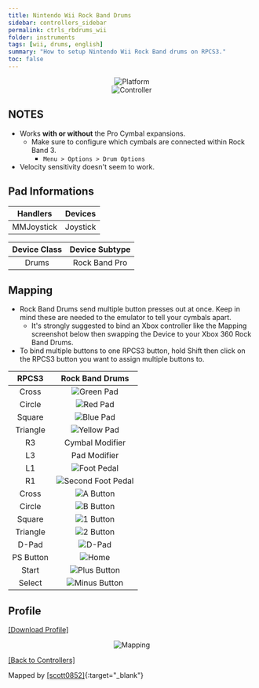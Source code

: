 ```yaml
---
title: Nintendo Wii Rock Band Drums
sidebar: controllers_sidebar
permalink: ctrls_rbdrums_wii
folder: instruments
tags: [wii, drums, english]
summary: "How to setup Nintendo Wii Rock Band drums on RPCS3."
toc: false
---
```


<div align="center"> <img src="https://carlmylo.github.io/rb3-pc/images/instruments/plat/wii.png" alt="Platform" title="Platform"></div>

<div align="center"> <img src="https://carlmylo.github.io/rb3-pc/images/instruments/cont/wiirbdrmscontroller.png" alt="Controller" title="Controller"></div>

## NOTES

* Works **with or without** the Pro Cymbal expansions.
	* Make sure to configure which cymbals are connected within Rock Band 3.
		* `Menu > Options > Drum Options`
* Velocity sensitivity doesn't seem to work.

## Pad Informations

| Handlers | Devices |
|:------------------:|:---------------------:|
| MMJoystick | Joystick |

| Device Class | Device Subtype |
|:------------------:|:---------------------:|
| Drums | Rock Band Pro |

## Mapping

* Rock Band Drums send multiple button presses out at once. Keep in mind these are needed to the emulator to tell your cymbals apart.
	* It's strongly suggested to bind an Xbox controller like the Mapping screenshot below then swapping the Device to your Xbox 360 Rock Band Drums.
* To bind multiple buttons to one RPCS3 button, hold Shift then click on the RPCS3 button you want to assign multiple buttons to.

| **RPCS3**    | **Rock Band Drums** |
|:--------:|:-------------------:|
| Cross | ![Green Pad](https://carlmylo.github.io/rb3-pc/images/btns/drms/rb/gp.png "Green Pad") |
| Circle | ![Red Pad](https://carlmylo.github.io/rb3-pc/images/btns/drms/rb/rp.png "Red Pad") |
| Square | ![Blue Pad](https://carlmylo.github.io/rb3-pc/images/btns/drms/rb/bp.png "Blue Pad") |
| Triangle | ![Yellow Pad](https://carlmylo.github.io/rb3-pc/images/btns/drms/rb/yp.png "Yellow Pad") |
| R3 | Cymbal Modifier |
| L3 | Pad Modifier |
| L1 | ![Foot Pedal](https://carlmylo.github.io/rb3-pc/images/btns/drms/rb/kp.png "Foot Pedal") |
| R1 | ![Second Foot Pedal](https://carlmylo.github.io/rb3-pc/images/btns/drms/rb/kp.png "Second Foot Pedal") |
| Cross | ![A Button](https://carlmylo.github.io/rb3-pc/images/btns/ctrls/wii/a.png "A Button") |
| Circle | ![B Button](https://carlmylo.github.io/rb3-pc/images/btns/ctrls/wii/b.png "B Button") |
| Square | ![1 Button](https://carlmylo.github.io/rb3-pc/images/btns/ctrls/wii/1.png "1 Button") |
| Triangle | ![2 Button](https://carlmylo.github.io/rb3-pc/images/btns/ctrls/wii/2.png "2 Button") |
| D-Pad | ![D-Pad](https://carlmylo.github.io/rb3-pc/images/btns/ctrls/wii/dpad.png "D-Pad") |
| PS Button | ![Home](https://carlmylo.github.io/rb3-pc/images/btns/drms/rb/home.png "Home") |
| Start | ![Plus Button](https://carlmylo.github.io/rb3-pc/images/btns/ctrls/wii/plu.png "Plus Button") |
| Select | ![Minus Button](https://carlmylo.github.io/rb3-pc/images/btns/ctrls/wii/min.png "Minus Button") |

## Profile

[[Download Profile]](https://github.com/hmxmilohax/rb3-pc/raw/refs/heads/main/downloads/instrument-repo/Wii%20Rock%20Band%20Drums.7z)

<div align="center"> <img src="https://carlmylo.github.io/rb3-pc/images/instruments/maps/drmswiirbmapping.png" alt="Mapping" title="Mapping"></div>

[[Back to Controllers]](https://carlmylo.github.io/rb3-pc/ctrls#instrument-list)

Mapped by [[scott0852]](https://twitter.com/scott0852){:target="_blank"}